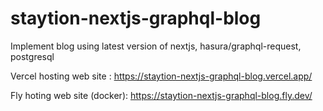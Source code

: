 # staytion-nextjs-graphql-blog
Implement blog using latest version of nextjs, hasura/graphql-request, postgresql

Vercel hosting web site : https://staytion-nextjs-graphql-blog.vercel.app/

Fly hoting web site (docker): https://staytion-nextjs-graphql-blog.fly.dev/


